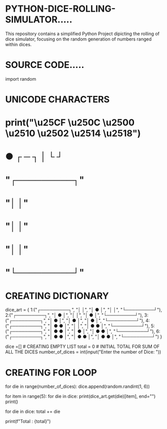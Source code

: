 # PYTHON-DICE-ROLLING-SIMULATOR.....
This repository contains a simplified Python Project dipicting the rolling of dice simulator, focusing on the random generation of numbers ranged within dices.

# SOURCE CODE.....
import random

# UNICODE CHARACTERS
# print("\u25CF \u250C \u2500 \u2510 \u2502 \u2514 \u2518")
# ● ┌ ─ ┐ │ └ ┘

# "┌─────────┐"
# "│         │"
# "│         │"
# "│         │"
# "└─────────┘"

# CREATING DICTIONARY
dice_art = {
    1:("┌─────────┐",
       "│         │",
       "│    ●    │",
       "│         │",
       "└─────────┘"),
    2:("┌─────────┐",
       "│  ●      │",
       "│         │",
       "│      ●  │",
       "└─────────┘"),
    3:("┌─────────┐",
       "│  ●      │",
       "│    ●    │",
       "│      ●  │",
       "└─────────┘"),
    4:("┌─────────┐",
       "│  ●   ●  │",
       "│         │",
       "│  ●   ●  │",
       "└─────────┘"),
    5:("┌─────────┐",
       "│  ●   ●  │",
       "│    ●    │",
       "│  ●   ●  │",
       "└─────────┘"),
    6:("┌─────────┐",
       "│  ●   ●  │",
       "│  ●   ●  │",
       "│  ●   ●  │",
       "└─────────┘")
}

dice =[]    # CREATING EMPTY LIST
total = 0   # INITIAL TOTAL FOR SUM OF ALL THE DICES 
number_of_dices = int(input("Enter the number of Dice: "))

# CREATING FOR LOOP
for die in range(number_of_dices):
    dice.append(random.randint(1, 6))

for item in range(5):
    for die in dice:
        print(dice_art.get(die)[item], end="")
    print()


for die in dice:
    total += die

print(f"Total : {total}")
